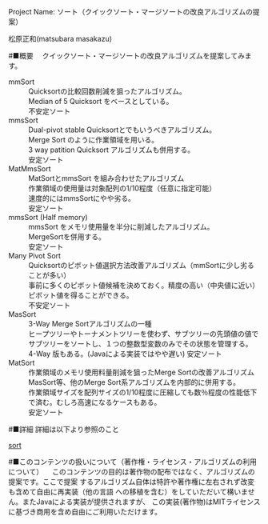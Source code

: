 ﻿Project Name: ソート（クイックソート・マージソートの改良アルゴリズムの提案）

松原正和(matsubara masakazu)

#■概要
　クイックソート・マージソートの改良アルゴリズムを提案してみます。

<dl>
  <dt>mmSort</dt>
  <dd>
    Quicksortの比較回数削減を狙ったアルゴリズム。<br>
    Median of 5 Quicksort をベースとしている。<br>
    不安定ソート
  </dd>
  <dt>mmsSort</dt>
  <dd>
     Dual-pivot stable Quicksortとでもいうべきアルゴリズム。<br>
     Merge Sort のように作業領域を用いる。<br>
     3 way patition Quicksort アルゴリズムも併用する。<br>
     安定ソート
  </dd>
  <dt>MatMmsSort</dt>
  <dd>
     MatSortとmmsSort を組み合わせたアルゴリズム<br>
     作業領域の使用量は対象配列の1/10程度（任意に指定可能）<br>
     速度的にはmmsSortにやや劣る。<br>
     安定ソート
  </dd>
  <dt>mmsSort (Half memory)</dt>
  <dd>
     mmsSort をメモリ使用量を半分に削減したアルゴリズム。<br>
     MergeSortを併用する。<br>
     安定ソート
  </dd>
  <dt>Many Pivot Sort</dt>
  <dd>
     Quicksortのピボット値選択方法改善アルゴリズム（mmSortに少し劣ることが多い）<br>
     事前に多くのピボット値候補を決めておく。精度の高い（中央値に近い）<br>
     ピボット値を得ることができる。<br>
     不安定ソート
  </dd>
  <dt>MasSort</dt>
  <dd>
    3-Way Merge Sortアルゴリズムの一種<br>
    ヒープツリーやトーナメントツリーを使わず、サブツリーの先頭値の値で<br>
    サブツリーをソートし、１つの整数型変数のみでその状態を管理する。<br>
    4-Way 版もある。(Javaによる実装ではやや遅い)
    安定ソート
  </dd>
  <dt>MatSort</dt>
  <dd>
    作業領域のメモリ使用料量削減を狙ったMerge Sortの改善アルゴリズム<br>
    MasSort等、他のMerge Sort系アルゴリズムを内部的に併用する。<br>
    作業領域サイズを配列サイズの1/10程度に圧縮しても数％程度の性能低下<br>
    で済む。むしろ高速になるケースもある。<br>
    安定ソート
  </dd>
</dl>


#■詳細
詳細は以下より参照のこと

[sort](http://www.mmatsubara.com/developer/sort/)


#■このコンテンツの扱いについて（著作権・ライセンス・アルゴリズムの利用について）
　このコンテンツの目的は著作物の配布ではなく、アルゴリズムの提案です。ここで提案
するアルゴリズム自体は特許や著作権に左右されず改変も含めて自由に再実装（他の言語
への移植を含む）をしていただいて構いません。またJavaによる実装が提供されますが、
この実装(著作物)はMITライセンスに基づき商用を含め自由にご利用いただけます。

